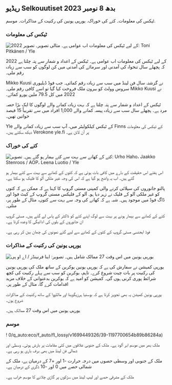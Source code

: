 ## ریڈیو Selkouutiset بدھ 8 نومبر 2023

ٹیکس کی معلومات۔ کتے کی خوراک. یورپی یونین کی رکنیت کے مذاکرات۔ موسم.

### ٹیکس کی معلومات

![2022 کے لیے ٹیکس کی معلومات اب عوامی ہے۔ مثالی تصویر۔ تصویر: Toni Pitkänen / Yle](https://images.cdn.yle.fi/image/upload/c_crop,h_2628,w_4672,x_747,y_536/ar_1.777777777777777,c_fill,g_77777777,c_fill,g_10/20p_10,00/q_auto:eco/f_auto/fl_lossy/v1692260664/39-115812464ddd8da1ad5a)

2022 کے لیے ٹیکس کی معلومات اب عوامی ہے۔ ٹیکس کے اعداد و شمار سے پتہ چلتا ہے کہ پچھلے سال تنخواہ کی آمدنی اور سرمائے کی آمدنی میں کن لوگوں کو سب سے زیادہ رقم ملی۔

Mikko Kuusi نے گزشتہ سال فن لینڈ میں سب سے زیادہ رقم کمائی۔ جب فوڈ ڈیلیوری سروس وولٹ کو بیرون ملک فروخت کیا گیا تو اسے کافی رقم ملی۔ Mikko Kuusi نے 2022 میں کل 79.5 ملین یورو کمائے۔

ٹیکس کے اعداد و شمار سے پتہ چلتا ہے کہ بہت زیادہ کمانے والے لوگوں کا ایک بڑا حصہ مرد ہے۔ پچھلے سال سب سے زیادہ پیسہ کمانے والے 1,000 افراد میں سے تقریباً 15 فیصد خواتین تھیں۔

Yle کے ٹیکس کیلکولیٹر میں، آپ سب سے زیادہ کمانے والے Finns کے ٹیکس کی معلومات دیکھ سکتے ہیں۔ Verokone yle.fi پر آن لائن ہے۔

### کتے کی خوراک

![کتے کے کھانے سے بہت سے کتے بیمار ہو گئے ہیں۔ تصویر: Urho Haho، Jaakko Stenroos / AOP، Leena Luotio / Yle](https://images.cdn.yle.fi/image/upload/c_crop,h_1080,w_1919,x_0,y_0/ar_1.7777777777777f77,cillface,c_croph_675,w_1200/dpr_1.0/q_auto:eco/f_auto/fl_lossy/v1699386970/39-11965956548f484ed3bb)

اس ہفتے اس حقیقت کے بارے میں کافی بات ہوئی ہے کہ کتوں کے کھانے سے بہت سے کتے بیمار ہو گئے ہیں۔ اب یہ واضح ہو گیا ہے کہ اس کی وجہ غیر ملکی آلو کا فلیک ہو سکتا ہے۔

پالتو جانوروں کی سپلائی کرنے والی کمپنی مستی گروپ کا کہنا ہے کہ ممکن ہے کہ کتوں کو غیر ملکی آلو کے فلیک نے زہر دیا ہو۔ آلو کے فلیکس مستی گروپ کے کیٹ فوڈ اور ڈاگ فوڈ میں موجود ہیں۔ شبہ ہے کہ کھانے کی وجہ سے بہت سے کتوں، مثال کے طور پر، متلی۔

کتے کے کھانے سے بیمار ہونے پر بہت سے لوگ اپنے کتے کو ڈاکٹر کے پاس لے گئے ہیں۔ مستی گروپ ان جانوروں کے بلوں کی ادائیگی کا وعدہ کرتا ہے۔

فوڈ ایجنسی مستی گروپ کے کتوں کے کھانے سے لیے گئے نمونوں کی چھان بین کر رہی ہے۔

### یورپی یونین کی رکنیت کے مذاکرات

![یورپی یونین میں اس وقت 27 ممالک شامل ہیں۔ تصویر: اینا فرنینڈز / اے او پی](https://images.cdn.yle.fi/image/upload/c_crop,h_2394,w_4256,x_0,y_419/ar_1.777777777777777,c_fill,g_faces,h_675/c_00,000q_auto:eco/f_auto/fl_lossy/v1632407032/39-857648614c8a7c923f2)

یورپی کمیشن نے سفارش کی ہے کہ یورپی یونین یوکرین کے ساتھ ملک کی یورپی یونین کی رکنیت پر بات چیت شروع کرے۔ تاہم، یوکرین کو سب سے پہلے رکنیت کی کچھ شرائط پوری کرنی ہوں گی۔ کمیشن کو امید ہے کہ یوکرین بدعنوانی کے خلاف مزید اقدامات کرے گا، مثال کے طور پر۔

یورپی یونین کمیشن یہ بھی تجویز کرتا ہے کہ بوسنیا ہرزیگوینا اور مالڈووا کے ساتھ رکنیت کے مذاکرات شروع ہوں۔

یورپی یونین میں اس وقت 27 ممالک ہیں۔

### موسم

! 0/q_auto:eco/f_auto/fl_lossy/v1699449326/39-1197700654b89b86284a)

ملک بھر میں موسم ابر آلود ہے۔ ملک کے جنوبی علاقوں میں کئی مقامات پر بارش ہوئی۔ وسطی اور شمالی فن لینڈ میں بھی برف باری ہو رہی ہے۔

ملک کے جنوبی اور وسطی حصوں میں درجہ حرارت -1 اور +7 کے درمیان ہے، ملک کے شمالی حصے میں 0 اور -10 ڈگری کے درمیان ہے۔

ملک کے مشرقی حصے اور لیپ لینڈ میں سڑکوں پر گاڑی چلانے کا موسم خراب ہے۔